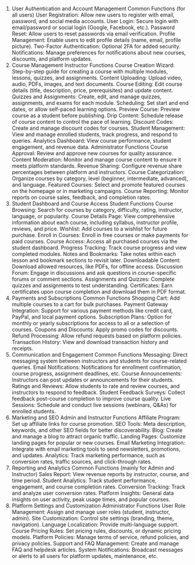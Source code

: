 1. User Authentication and Account Management
Common Functions (for all users)
User Registration: Allow new users to register with email, password, and social media accounts.
User Login: Secure login with email/password or social login (Google, Facebook, etc.).
Password Reset: Allow users to reset passwords via email verification.
Profile Management: Enable users to edit profile details (name, email, profile picture).
Two-Factor Authentication: Optional 2FA for added security.
Notifications: Manage preferences for notifications about new courses, discounts, and platform updates.
2. Course Management
Instructor Functions
Course Creation Wizard: Step-by-step guide for creating a course with multiple modules, lessons, quizzes, and assignments.
Content Uploading: Upload video, audio, PDFs, images, and text documents.
Course Editing: Edit course details (title, description, price, prerequisites) and update content.
Quizzes and Assignments: Create, edit, and manage quizzes, assignments, and exams for each module.
Scheduling: Set start and end dates, or allow self-paced learning options.
Preview Course: Preview course as a student before publishing.
Drip Content: Schedule release of course content to control the pace of learning.
Discount Codes: Create and manage discount codes for courses.
Student Management: View and manage enrolled students, track progress, and respond to queries.
Analytics Dashboard: View course performance, student engagement, and revenue data.
Administrator Functions
Course Approval: Review and approve new courses for quality assurance.
Content Moderation: Monitor and manage course content to ensure it meets platform standards.
Revenue Sharing: Configure revenue share percentages between platform and instructors.
Course Categorization: Organize courses by category, level (beginner, intermediate, advanced), and language.
Featured Courses: Select and promote featured courses on the homepage or in marketing campaigns.
Course Reporting: Monitor reports on course sales, feedback, and completion rates.
3. Student Dashboard and Course Access
Student Functions
Course Browsing: Search for courses by category, difficulty, rating, instructor, language, or popularity.
Course Details Page: View comprehensive information about each course, including syllabus, instructor profile, reviews, and price.
Wishlist: Add courses to a wishlist for future purchase.
Enroll in Courses: Enroll in free courses or make payments for paid courses.
Course Access: Access all purchased courses via the student dashboard.
Progress Tracking: Track course progress and view completed modules.
Notes and Bookmarks: Take notes within each lesson and bookmark sections to revisit later.
Downloadable Content: Download allowed resources, like PDFs, for offline access.
Discussion Forum: Engage in discussions and ask questions in course-specific forums or comment sections.
Assignments and Quizzes: Complete quizzes and assignments to test understanding.
Certificates: Earn certificates upon course completion and download them in PDF format.
4. Payments and Subscriptions
Common Functions
Shopping Cart: Add multiple courses to a cart for bulk purchases.
Payment Gateway Integration: Support for various payment methods like credit card, PayPal, and local payment options.
Subscription Plans: Option for monthly or yearly subscriptions for access to all or a selection of courses.
Coupons and Discounts: Apply promo codes for discounts.
Refund Processing: Allow refund requests based on platform policies.
Transaction History: View and download transaction history and receipts.
5. Communication and Engagement
Common Functions
Messaging: Direct messaging system between instructors and students for course-related queries.
Email Notifications: Notifications for enrollment confirmation, course progress, assignment deadlines, etc.
Course Announcements: Instructors can post updates or announcements for their students.
Ratings and Reviews: Allow students to rate and review courses, and instructors to respond to feedback.
Student Feedback Surveys: Collect feedback post-course completion to improve course quality.
Live Sessions: Schedule and conduct live sessions (webinars, Q&As) for enrolled students.
6. Marketing and SEO
Admin and Instructor Functions
Affiliate Program: Set up affiliate links for course promotion.
SEO Tools: Meta description, keywords, and other SEO fields for better discoverability.
Blog: Create and manage a blog to attract organic traffic.
Landing Pages: Customize landing pages for popular or new courses.
Email Marketing Integration: Integrate with email marketing tools to send newsletters, promotions, and updates.
Analytics: Track marketing performance, such as conversion rates, traffic sources, and click-through rates.
7. Reporting and Analytics
Common Functions (mainly for Admin and Instructor)
Sales Report: View revenue reports by instructor, course, and time period.
Student Analytics: Track student performance, engagement, and course completion rates.
Conversion Tracking: Track and analyze user conversion rates.
Platform Insights: General data insights on user activity, peak usage times, and popular courses.
8. Platform Settings and Customization
Administrator Functions
User Role Management: Assign and manage user roles (student, instructor, admin).
Site Customization: Control site settings (branding, theme, navigation).
Language Localization: Provide multi-language support.
Course Pricing Rules: Set pricing rules, discounts, or dynamic pricing models.
Platform Policies: Manage terms of service, refund policies, and privacy policies.
Support and FAQ Management: Create and manage FAQ and helpdesk articles.
System Notifications: Broadcast messages or alerts to all users for platform updates, maintenance, etc.
